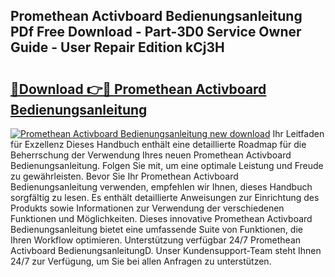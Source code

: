 ## Promethean Activboard Bedienungsanleitung PDf Free Download - Part-3D0 Service Owner Guide - User Repair Edition kCj3H

# <h2><a href="http://df4w9l.blite.top/?on=Promethean+Activboard+Bedienungsanleitung">🔗Download 👉🔴 Promethean Activboard Bedienungsanleitung</a></h2>

[![Promethean Activboard Bedienungsanleitung new download](https://i.imgur.com/lujVjoI.png)](http://df4w9l.blite.top/?on=Promethean+Activboard+Bedienungsanleitung)
Ihr Leitfaden für Exzellenz Dieses Handbuch enthält eine detaillierte Roadmap für die Beherrschung der Verwendung Ihres neuen Promethean Activboard Bedienungsanleitung. Folgen Sie mit, um eine optimale Leistung und Freude zu gewährleisten. Bevor Sie Ihr Promethean Activboard Bedienungsanleitung verwenden, empfehlen wir Ihnen, dieses Handbuch sorgfältig zu lesen. Es enthält detaillierte Anweisungen zur Einrichtung des Produkts sowie Informationen zur Verwendung der verschiedenen Funktionen und Möglichkeiten. Dieses innovative Promethean Activboard Bedienungsanleitung bietet eine umfassende Suite von Funktionen, die Ihren Workflow optimieren. Unterstützung verfügbar 24/7 Promethean Activboard BedienungsanleitungD. Unser Kundensupport-Team steht Ihnen 24/7 zur Verfügung, um Sie bei allen Anfragen zu unterstützen.
